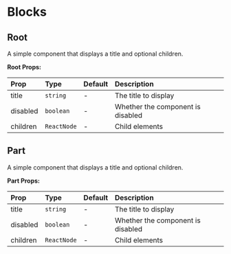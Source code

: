 # Blocks

[//]: types.ts '<-- Autogenerated By (do not edit the following markdown directly)'

## Root

A simple component that displays a title and optional children.

**Root Props:**

| Prop     | Type        | Default | Description                       |
| :------- | :---------- | :------ | :-------------------------------- |
| title    | `string`    | -       | The title to display              |
| disabled | `boolean`   | -       | Whether the component is disabled |
| children | `ReactNode` | -       | Child elements                    |

## Part

A simple component that displays a title and optional children.

**Part Props:**

| Prop     | Type        | Default | Description                       |
| :------- | :---------- | :------ | :-------------------------------- |
| title    | `string`    | -       | The title to display              |
| disabled | `boolean`   | -       | Whether the component is disabled |
| children | `ReactNode` | -       | Child elements                    |
